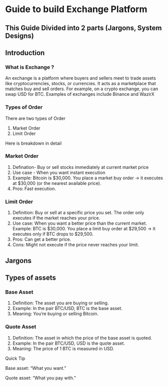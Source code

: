 # Guide to build Exchange Platform 

## This Guide Divided into 2 parts (Jargons, System Designs)

## Introduction

### What is Exchange ?
An exchange is a platform where buyers and sellers meet to trade assets like cryptocurrencies, stocks, or currencies. It acts as a marketplace that matches buy and sell orders. For example, on a crypto exchange, you can swap USD for BTC. Examples of exchanges include Binance and WazirX

### Types of Order
There are two types of Order
1. Market Order 
2. Limit Order

Here is breakdown in detail 

### Market Order 
1. Defination- Buy or sell stocks immediately at current market price  
2. Use case - When you want instant execution  
3. Example: Bitcoin is $30,000. You place a market buy order → it executes at $30,000 (or the nearest available price). 
4. Pros: Fast execution. 

### Limit Order
1. Definition: Buy or sell at a specific price you set. The order only executes if the market reaches your price. 
2. Use case: When you want a better price than the current market. 
Example: BTC is $30,000. You place a limit buy order at $29,500 → it executes only if BTC drops to $29,500. 
3. Pros: Can get a better price. 
4. Cons: Might not execute if the price never reaches your limit. 


## Jargons 

## Types of assets 

### Base Asset

1. Definition: The asset you are buying or selling.
2. Example: In the pair BTC/USD, BTC is the base asset.
3. Meaning: You’re buying or selling Bitcoin.

### Quote Asset

1. Definition: The asset in which the price of the base asset is quoted.
2. Example: In the pair BTC/USD, USD is the quote asset.
3. Meaning: The price of 1 BTC is measured in USD.

Quick Tip

Base asset: “What you want.”

Quote asset: “What you pay with.”

